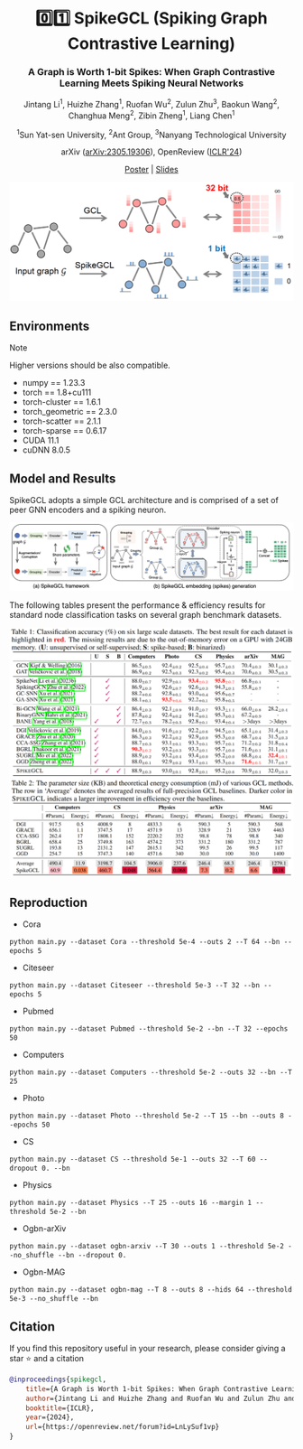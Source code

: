 <div align="center">
<h1>0️⃣1️⃣ SpikeGCL (Spiking Graph Contrastive Learning)</h1>
<h3>A Graph is Worth 1-bit Spikes: When Graph Contrastive Learning Meets Spiking Neural Networks</h3>

Jintang Li<sup>1</sup>, Huizhe Zhang<sup>1</sup>, Ruofan Wu<sup>2</sup>, Zulun Zhu<sup>3</sup>, Baokun Wang<sup>2</sup>, Changhua Meng<sup>2</sup>, Zibin Zheng<sup>1</sup>, Liang Chen<sup>1</sup>

<sup>1</sup>Sun Yat-sen University, <sup>2</sup>Ant Group, <sup>3</sup>Nanyang Technological University
 

arXiv ([arXiv:2305.19306](https://arxiv.org/abs/2305.19306)),
OpenReview ([ICLR'24](https://openreview.net/forum?id=LnLySuf1vp))

[Poster](https://iclr.cc/media/PosterPDFs/ICLR%202024/18850.png?t=1713083679.2213657) | [Slides](https://iclr.cc/media/iclr-2024/Slides/18850.pdf)

</div>

<div align="center">
  <img width="504" src="imgs/comparison.png"/>
</div>


## Environments

> [!NOTE]
> Higher versions should be also compatible.

+ numpy == 1.23.3
+ torch == 1.8+cu111
+ torch-cluster == 1.6.1
+ torch_geometric == 2.3.0
+ torch-scatter == 2.1.1
+ torch-sparse == 0.6.17
+ CUDA 11.1
+ cuDNN 8.0.5

## Model and Results

SpikeGCL adopts a simple GCL architecture and is comprised of a set of peer GNN encoders and a spiking neuron.

<div align="center">
  <img src="imgs/spikegcl.png"/>
</div>

The following tables present the performance & efficiency results for standard node classification tasks on several graph benchmark datasets.
<div align="center">
  <img src="imgs/tab1.png"/>
  <img src="imgs/tab2.png"/>
</div>

## Reproduction

+ Cora
```
python main.py --dataset Cora --threshold 5e-4 --outs 2 --T 64 --bn --epochs 5
```
+ Citeseer
```
python main.py --dataset Citeseer --threshold 5e-3 --T 32 --bn --epochs 5
```
+ Pubmed
```
python main.py --dataset Pubmed --threshold 5e-2 --bn --T 32 --epochs 50
```
+ Computers
```
python main.py --dataset Computers --threshold 5e-2 --outs 32 --bn --T 25
```
+ Photo 
```
python main.py --dataset Photo --threshold 5e-2 --T 15 --bn --outs 8 --epochs 50
```
+ CS
```
python main.py --dataset CS --threshold 5e-1 --outs 32 --T 60 --dropout 0. --bn
```
+ Physics 
```
python main.py --dataset Physics --T 25 --outs 16 --margin 1 --threshold 5e-2 --bn
```
+ Ogbn-arXiv
```
python main.py --dataset ogbn-arxiv --T 30 --outs 1 --threshold 5e-2 --no_shuffle --bn --dropout 0.
```
+ Ogbn-MAG
```
python main.py --dataset ogbn-mag --T 8 --outs 8 --hids 64 --threshold 5e-3 --no_shuffle --bn
```

## Citation
If you find this repository useful in your research, please consider giving a star ⭐ and a citation

```bibtex
@inproceedings{spikegcl,
    title={A Graph is Worth 1-bit Spikes: When Graph Contrastive Learning Meets Spiking Neural Networks},
    author={Jintang Li and Huizhe Zhang and Ruofan Wu and Zulun Zhu and Baokun Wang and Changhua Meng and Zibin Zheng and Liang Chen},
    booktitle={ICLR},
    year={2024},
    url={https://openreview.net/forum?id=LnLySuf1vp}
}
```
